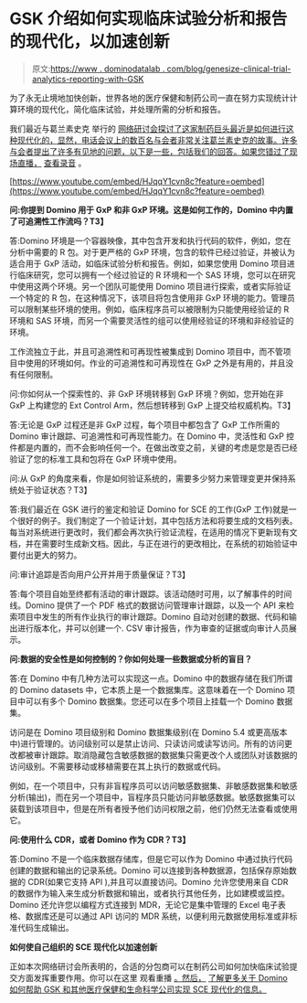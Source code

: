 # GSK 介绍如何实现临床试验分析和报告的现代化，以加速创新

> 原文:[https://www . dominodatalab . com/blog/genesize-clinical-trial-analytics-reporting-with-GSK](https://www.dominodatalab.com/blog/modernize-clinical-trial-analytics-reporting-with-gsk)

为了永无止境地加快创新，世界各地的医疗保健和制药公司一直在努力实现统计计算环境的现代化，简化临床试验，并处理所需的分析和报告。

我们最近与葛兰素史克 举行的 [网络研讨会探讨了这家制药巨头最近是如何进行这种现代化的，显然，电话会议上的数百名与会者非常关注葛兰素史克的故事。许多与会者提出了许多有见地的问题，以下是一些，包括我们的回答。如果您错过了现场直播，](https://www.youtube.com/watch?v=HJqqY1cvn8c) [查看录音](https://www.dominodatalab.com/resources/embracing-flexibility-and-innovation) 。

[https://www.youtube.com/embed/HJqqY1cvn8c?feature=oembed](https://www.youtube.com/embed/HJqqY1cvn8c?feature=oembed)

**问:你提到 Domino 用于 GxP 和非 GxP 环境。这是如何工作的，Domino 中内置了可追溯性工作流吗？T3】**

答:Domino 环境是一个容器映像，其中包含开发和执行代码的软件，例如，您在分析中需要的 R 包。对于更严格的 GxP 环境，包含的软件已经过验证，并被认为适合用于 GxP 活动，如临床试验分析和报告。例如，如果您使用 Domino 项目进行临床研究，您可以拥有一个经过验证的 R 环境和一个 SAS 环境，您可以在研究中使用这两个环境。另一个团队可能使用 Domino 项目进行探索，或者实际验证一个特定的 R 包，在这种情况下，该项目将包含使用非 GxP 环境的能力。管理员可以限制某些环境的使用。例如，临床程序员可以被限制为只能使用经验证的 R 环境和 SAS 环境，而另一个需要灵活性的组可以使用经验证的环境和非经验证的环境。

工作流独立于此，并且可追溯性和可再现性被集成到 Domino 项目中，而不管项目中使用的环境如何。作业的可追溯性和可再现性在 GxP 之外是有用的，并且没有任何限制。

问:你如何从一个探索性的、非 GxP 环境转移到 GxP 环境？例如，您开始在非 GxP 上构建您的 Ext Control Arm，然后想转移到 GxP 上提交给权威机构。T3】

答:无论是 GxP 过程还是非 GxP 过程，每个项目中都包含了 GxP 工作所需的 Domino 审计跟踪、可追溯性和可再现性能力。在 Domino 中，灵活性和 GxP 控件都是内置的，而不会影响任何一个。在做出改变之前，关键的考虑是您是否已经验证了您的标准工具和包将在 GxP 环境中使用。

问:从 GxP 的角度来看，你是如何验证系统的，需要多少努力来管理变更并保持系统处于验证状态？T3】

答:我们最近在 GSK 进行的鉴定和验证 Domino for SCE 的工作(GxP 工作)就是一个很好的例子。我们制定了一个验证计划，其中包括方法和将要生成的文档列表。每当对系统进行更改时，我们都会再次执行验证流程，在适用的情况下更新现有文档，并在需要时生成新文档。因此，与正在进行的更改相比，在系统的初始验证中要付出更大的努力。

问:审计追踪是否向用户公开并用于质量保证？T3】

答:每个项目自始至终都有活动的审计跟踪。该活动随时可用，以了解事件的时间线。Domino 提供了一个 PDF 格式的数据访问管理审计跟踪，以及一个 API 来检索项目中发生的所有作业执行的审计跟踪。Domino 自动对创建的数据、代码和输出进行版本化，并可以创建一个. CSV 审计报告，作为审查的证据或向审计人员展示。

**问:数据的安全性是如何控制的？你如何处理一些数据或分析的盲目？**

答:在 Domino 中有几种方法可以实现这一点。Domino 中的数据存储在我们所谓的 Domino datasets 中，它本质上是一个数据集库。这意味着在一个 Domino 项目中可以有多个 Domino 数据集。您还可以在多个项目上挂载一个 Domino 数据集。

访问是在 Domino 项目级别和 Domino 数据集级别(在 Domino 5.4 或更高版本中)进行管理的。访问级别可以是禁止访问、只读访问或读写访问。所有的访问更改都被审计跟踪。取消隐藏包含敏感数据的数据集只需更改个人或团队对该数据的访问级别。不需要移动或移植需要在其上执行的数据或代码。

例如，在一个项目中，只有非盲程序员可以访问敏感数据集、非敏感数据集和敏感分析(输出)，而在另一个项目中，盲程序员只能访问非敏感数据。敏感数据集可以装载到该项目中，但是在所有者授予他们访问权限之前，他们仍然无法查看或使用它。

**问:使用什么 CDR，或者 Domino 作为 CDR？T3】**

答:Domino 不是一个临床数据存储库，但是它可以作为 Domino 中通过执行代码创建的数据和输出的记录系统。Domino 可以连接到各种数据源，包括保存原始数据的 CDR(如果它支持 API ),并且可以直接访问。Domino 允许您使用来自 CDR 的数据作为输入来生成分析数据和输出，或者执行其他任务，比如建模或监控。Domino 还允许您以编程方式连接到 MDR，无论它是集中管理的 Excel 电子表格、数据库还是可以通过 API 访问的 MDR 系统，以便利用元数据使用标准或非标准代码生成输出。

**如何使自己组织的 SCE 现代化以加速创新**

正如本次网络研讨会所表明的，合适的分包商可以在制药公司如何加快临床试验提交方面发挥重要作用。你可以在这里 观看重播 [。然后，](https://www.dominodatalab.com/resources/embracing-flexibility-and-innovation) [了解更多关于 Domino 如何帮助 GSK 和其他医疗保健和生命科学公司实现 SCE 现代化的信息。](https://www.dominodatalab.com/solutions/life-sciences-sce)